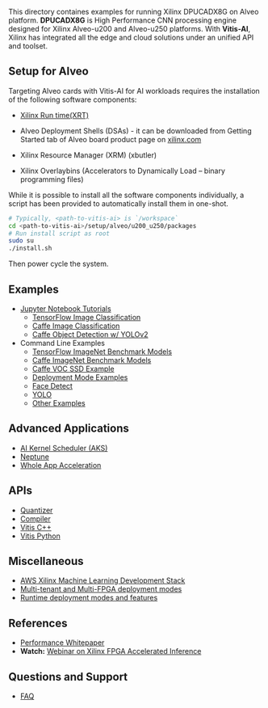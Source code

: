 This directory containes examples for running Xilinx DPUCADX8G on Alveo platform. **DPUCADX8G**  is High Performance CNN processing engine designed for Xilinx Alveo-u200 and Alveo-u250 platforms. With **Vitis-AI**, Xilinx has integrated all the edge and cloud solutions under an unified API and toolset.

## Setup for Alveo
Targeting Alveo cards with Vitis-AI for AI workloads requires the installation of the following software components:

* [Xilinx Run time(XRT)](https://github.com/Xilinx/XRT)

* Alveo Deployment Shells (DSAs) - it  can be downloaded from Getting Started tab of Alveo board product page on [xilinx.com](https://www.xilinx.com)

* Xilinx Resource Manager (XRM) (xbutler)

* Xilinx Overlaybins (Accelerators to Dynamically Load – binary programming files)

While it is possible to install all the software components individually, a script has been provided to automatically install them in one-shot.

```sh
# Typically, <path-to-vitis-ai> is `/workspace`
cd <path-to-vitis-ai>/setup/alveo/u200_u250/packages
# Run install script as root
sudo su
./install.sh
```
Then power cycle the system.

## Examples
 - [Jupyter Notebook Tutorials](../../examples/DPU-CADX8G/notebooks/README.md)
   - [TensorFlow Image Classification](../../examples/DPU-CADX8G/notebooks/image_classification_tensorflow.ipynb)
   - [Caffe Image Classification](../../examples/DPU-CADX8G/notebooks/image_classification_caffe.ipynb)
   - [Caffe Object Detection w/ YOLOv2](../../examples/DPU-CADX8G/notebooks/object_detection_yolov2.ipynb)
 - Command Line Examples
   - [TensorFlow ImageNet Benchmark Models](../../examples/DPU-CADX8G/tensorflow/README.md)
   - [Caffe ImageNet Benchmark Models](../../examples/DPU-CADX8G/caffe/README.md)
   - [Caffe VOC SSD Example](../../examples/DPU-CADX8G/caffe/ssd-detect/README.md)
   - [Deployment Mode Examples](../../examples/DPU-CADX8G/deployment_modes/README.md)
   - [Face Detect](../../examples/DPU-CADX8G/face_detect/README.md)
   - [YOLO](../../examples/DPU-CADX8G/yolo/README.md)
   - [Other Examples](../../examples/DPU-CADX8G/vitis_ai_alveo_samples)

## Advanced Applications
 - [AI Kernel Scheduler (AKS)](../../tools/AKS/README.md)
 - [Neptune](../../demo/neptune/README.md)
 - [Whole App Acceleration](../../demo/Whole-App-Acceleration/README.md)

## APIs
 - [Quantizer](./quantizer.md)
 - [Compiler](./compiler.md)
 - [Vitis C++](./Vitis-C++API.md)
 - [Vitis Python](./Vitis-PythonAPI.md)

## Miscellaneous
 - [AWS Xilinx Machine Learning Development Stack](./aws-f1-launching.md)
 - [Multi-tenant and Multi-FPGA deployment modes](./multi-tenant-multi-fpga.md)
 - [Runtime deployment modes and features](./runtime-modes-features.md)

## References
 - [Performance Whitepaper][]
 - **Watch:** [Webinar on Xilinx FPGA Accelerated Inference][]


## Questions and Support
 - [FAQ](./faq.md)


[Amazon AWS EC2 F1]: https://aws.amazon.com/marketplace/pp/B077FM2JNS
[Xilinx Virtex UltraScale+ FPGA VCU1525 Acceleration Development Kit]: https://www.xilinx.com/products/boards-and-kits/vcu1525-a.html
[AWS F1 Application Execution on Xilinx Virtex UltraScale Devices]: https://github.com/aws/aws-fpga/blob/master/SDAccel/README.md
[SDAccel Forums]: https://forums.xilinx.com/t5/SDAccel/bd-p/SDx
[Release Notes]: ../release-notes/1.x.md
[UG1023]: https://www.xilinx.com/support/documentation/sw_manuals/xilinx2017_4/ug1023-sdaccel-user-guide.pdf
[FAQ]: faq.md
[Webinar on Xilinx FPGA Accelerated Inference]: https://event.on24.com/wcc/r/1625401/2D3B69878E21E0A3DA63B4CDB5531C23?partnerref=Mlsuite
[ML Suite Forum]: https://forums.xilinx.com/t5/Xilinx-ML-Suite/bd-p/ML
[ML Suite Lounge]: https://www.xilinx.com/products/boards-and-kits/alveo/applications/xilinx-machine-learning-suite.html
[Models]: https://www.xilinx.com/products/boards-and-kits/alveo/applications/xilinx-machine-learning-suite.html#gettingStartedCloud
[whitepaper here]: https://www.xilinx.com/support/documentation/white_papers/wp504-accel-dnns.pdf
[Performance Whitepaper]: https://www.xilinx.com/support/documentation/white_papers/wp504-accel-dnns.pdf
